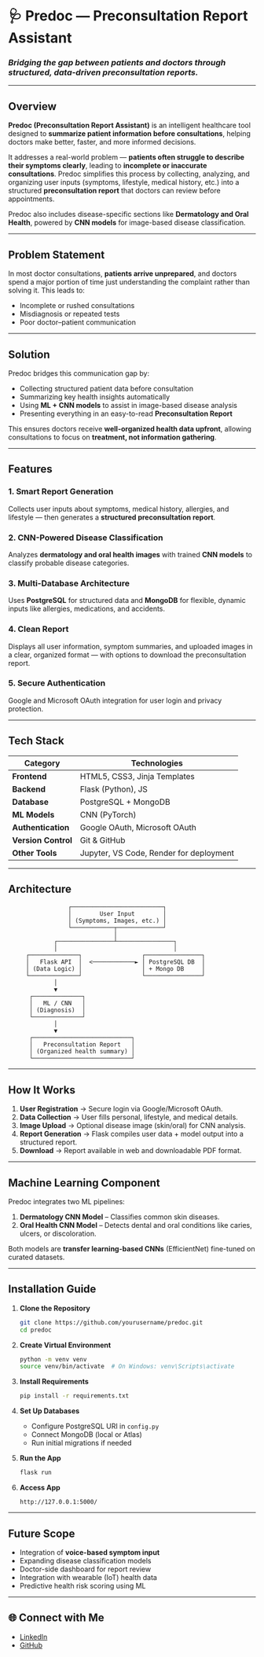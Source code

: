 # 🩺 **Predoc — Preconsultation Report Assistant**

### *Bridging the gap between patients and doctors through structured, data-driven preconsultation reports.*

---

## Overview

**Predoc (Preconsultation Report Assistant)** is an intelligent healthcare tool designed to **summarize patient information before consultations**, helping doctors make better, faster, and more informed decisions.

It addresses a real-world problem — **patients often struggle to describe their symptoms clearly**, leading to **incomplete or inaccurate consultations**. Predoc simplifies this process by collecting, analyzing, and organizing user inputs (symptoms, lifestyle, medical history, etc.) into a structured **preconsultation report** that doctors can review before appointments.

Predoc also includes disease-specific sections like **Dermatology and Oral Health**, powered by **CNN models** for image-based disease classification.

---

## Problem Statement

In most doctor consultations, **patients arrive unprepared**, and doctors spend a major portion of time just understanding the complaint rather than solving it.
This leads to:

* Incomplete or rushed consultations
* Misdiagnosis or repeated tests
* Poor doctor–patient communication

---

## Solution

Predoc bridges this communication gap by:

* Collecting structured patient data before consultation
* Summarizing key health insights automatically
* Using **ML + CNN models** to assist in image-based disease analysis
* Presenting everything in an easy-to-read **Preconsultation Report**

This ensures doctors receive **well-organized health data upfront**, allowing consultations to focus on **treatment, not information gathering**.

---

## Features

### 1. Smart Report Generation

Collects user inputs about symptoms, medical history, allergies, and lifestyle — then generates a **structured preconsultation report**.


### 2. CNN-Powered Disease Classification

Analyzes **dermatology and oral health images** with trained **CNN models** to classify probable disease categories.

### 3. Multi-Database Architecture

Uses **PostgreSQL** for structured data and **MongoDB** for flexible, dynamic inputs like allergies, medications, and accidents.

### 4. Clean Report

Displays all user information, symptom summaries, and uploaded images in a clear, organized format — with options to download the preconsultation report.

### 5. Secure Authentication

Google and Microsoft OAuth integration for user login and privacy protection.

---

## Tech Stack

| Category            | Technologies                                      |
| ------------------- | ------------------------------------------------- |
| **Frontend**        | HTML5, CSS3, Jinja Templates           |
| **Backend**         | Flask (Python), JS                                    |
| **Database**        | PostgreSQL + MongoDB                              |
| **ML Models**       | CNN (PyTorch)                        |
| **Authentication**  | Google OAuth, Microsoft OAuth                     |
| **Version Control** | Git & GitHub                                      |
| **Other Tools**     | Jupyter, VS Code, Render for  deployment |

---

## Architecture

```
                 ┌──────────────────────────┐
                 │        User Input        │
                 │ (Symptoms, Images, etc.) │
                 └────────────┬─────────────┘
                              │
             ┌────────────────┴────────────────┐
             │                                 │
     ┌──────────────┐                 ┌────────────────┐
     │   Flask API  │  <────────────► │ PostgreSQL DB  │
     │ (Data Logic) │                 │ + Mongo DB     │
     └──────────────┘                 └────────────────┘
             │
             ▼
      ┌──────────────┐
      │   ML / CNN   │
      │ (Diagnosis)  │
      └──────────────┘
             │
             ▼
      ┌────────────────────────────┐
      │   Preconsultation Report   │
      │ (Organized health summary) │
      └────────────────────────────┘
```

---

## How It Works

1. **User Registration** → Secure login via Google/Microsoft OAuth.
2. **Data Collection** → User fills personal, lifestyle, and medical details.
3. **Image Upload** → Optional disease image (skin/oral) for CNN analysis.
4. **Report Generation** → Flask compiles user data + model output into a structured report.
5. **Download** → Report available in web and downloadable PDF format.

---

## Machine Learning Component

Predoc integrates two ML pipelines:

1. **Dermatology CNN Model** – Classifies common skin diseases.
2. **Oral Health CNN Model** – Detects dental and oral conditions like caries, ulcers, or discoloration.

Both models are **transfer learning-based CNNs** (EfficientNet) fine-tuned on curated datasets.


---

## Installation Guide

1. **Clone the Repository**

   ```bash
   git clone https://github.com/yourusername/predoc.git
   cd predoc
   ```

2. **Create Virtual Environment**

   ```bash
   python -m venv venv
   source venv/bin/activate  # On Windows: venv\Scripts\activate
   ```

3. **Install Requirements**

   ```bash
   pip install -r requirements.txt
   ```

4. **Set Up Databases**

   * Configure PostgreSQL URI in `config.py`
   * Connect MongoDB (local or Atlas)
   * Run initial migrations if needed

5. **Run the App**

   ```bash
   flask run
   ```

6. **Access App**

   ```
   http://127.0.0.1:5000/
   ```

---

## Future Scope

* Integration of **voice-based symptom input**
* Expanding disease classification models
* Doctor-side dashboard for report review
* Integration with wearable (IoT) health data
* Predictive health risk scoring using ML

---



## 🌐 Connect with Me

* [LinkedIn](https://www.linkedin.com/in/gaurav-s-yadav)
* [GitHub](https://github.com/GAuravY19)



